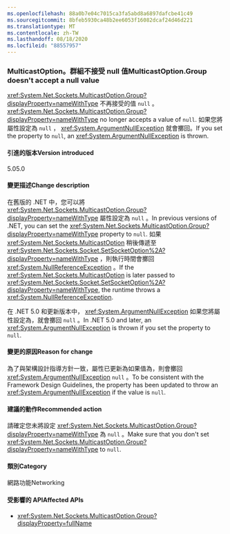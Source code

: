 ```yaml
---
ms.openlocfilehash: 88a0b7e04c7015ca3fa5abd8a6897dafcbe41c49
ms.sourcegitcommit: 8bfeb5930ca48b2ee6053f16082dcaf24d46d221
ms.translationtype: MT
ms.contentlocale: zh-TW
ms.lasthandoff: 08/18/2020
ms.locfileid: "88557957"
---
```

### <a name="multicastoptiongroup-doesnt-accept-a-null-value"></a><span data-ttu-id="9df14-101">MulticastOption。群組不接受 null 值</span><span class="sxs-lookup"><span data-stu-id="9df14-101">MulticastOption.Group doesn't accept a null value</span></span>

<span data-ttu-id="9df14-102"><xref:System.Net.Sockets.MulticastOption.Group?displayProperty=nameWithType> 不再接受的值 `null` 。</span><span class="sxs-lookup"><span data-stu-id="9df14-102"><xref:System.Net.Sockets.MulticastOption.Group?displayProperty=nameWithType> no longer accepts a value of `null`.</span></span> <span data-ttu-id="9df14-103">如果您將屬性設定為 `null` ， <xref:System.ArgumentNullException> 就會擲回。</span><span class="sxs-lookup"><span data-stu-id="9df14-103">If you set the property to `null`, an <xref:System.ArgumentNullException> is thrown.</span></span>

#### <a name="version-introduced"></a><span data-ttu-id="9df14-104">引進的版本</span><span class="sxs-lookup"><span data-stu-id="9df14-104">Version introduced</span></span>

<span data-ttu-id="9df14-105">5.0</span><span class="sxs-lookup"><span data-stu-id="9df14-105">5.0</span></span>

#### <a name="change-description"></a><span data-ttu-id="9df14-106">變更描述</span><span class="sxs-lookup"><span data-stu-id="9df14-106">Change description</span></span>

<span data-ttu-id="9df14-107">在舊版的 .NET 中，您可以將 <xref:System.Net.Sockets.MulticastOption.Group?displayProperty=nameWithType> 屬性設定為 `null` 。</span><span class="sxs-lookup"><span data-stu-id="9df14-107">In previous versions of .NET, you can set the <xref:System.Net.Sockets.MulticastOption.Group?displayProperty=nameWithType> property to `null`.</span></span> <span data-ttu-id="9df14-108">如果 <xref:System.Net.Sockets.MulticastOption> 稍後傳遞至 <xref:System.Net.Sockets.Socket.SetSocketOption%2A?displayProperty=nameWithType> ，則執行時間會擲回 <xref:System.NullReferenceException> 。</span><span class="sxs-lookup"><span data-stu-id="9df14-108">If the <xref:System.Net.Sockets.MulticastOption> is later passed to <xref:System.Net.Sockets.Socket.SetSocketOption%2A?displayProperty=nameWithType>, the runtime throws a <xref:System.NullReferenceException>.</span></span>

<span data-ttu-id="9df14-109">在 .NET 5.0 和更新版本中， <xref:System.ArgumentNullException> 如果您將屬性設定為，就會擲回 `null` 。</span><span class="sxs-lookup"><span data-stu-id="9df14-109">In .NET 5.0 and later, an <xref:System.ArgumentNullException> is thrown if you set the property to `null`.</span></span>

#### <a name="reason-for-change"></a><span data-ttu-id="9df14-110">變更的原因</span><span class="sxs-lookup"><span data-stu-id="9df14-110">Reason for change</span></span>

<span data-ttu-id="9df14-111">為了與架構設計指導方針一致，屬性已更新為如果值為，則會擲回 <xref:System.ArgumentNullException> `null` 。</span><span class="sxs-lookup"><span data-stu-id="9df14-111">To be consistent with the Framework Design Guidelines, the property has been updated to throw an <xref:System.ArgumentNullException> if the value is `null`.</span></span>

#### <a name="recommended-action"></a><span data-ttu-id="9df14-112">建議的動作</span><span class="sxs-lookup"><span data-stu-id="9df14-112">Recommended action</span></span>

<span data-ttu-id="9df14-113">請確定您未將設定 <xref:System.Net.Sockets.MulticastOption.Group?displayProperty=nameWithType> 為 `null` 。</span><span class="sxs-lookup"><span data-stu-id="9df14-113">Make sure that you don't set <xref:System.Net.Sockets.MulticastOption.Group?displayProperty=nameWithType> to `null`.</span></span>

#### <a name="category"></a><span data-ttu-id="9df14-114">類別</span><span class="sxs-lookup"><span data-stu-id="9df14-114">Category</span></span>

<span data-ttu-id="9df14-115">網路功能</span><span class="sxs-lookup"><span data-stu-id="9df14-115">Networking</span></span>

#### <a name="affected-apis"></a><span data-ttu-id="9df14-116">受影響的 API</span><span class="sxs-lookup"><span data-stu-id="9df14-116">Affected APIs</span></span>

- <xref:System.Net.Sockets.MulticastOption.Group?displayProperty=fullName>

<!--

#### Affected APIs

- `P:System.Net.Sockets.MulticastOption.Group`

-->
